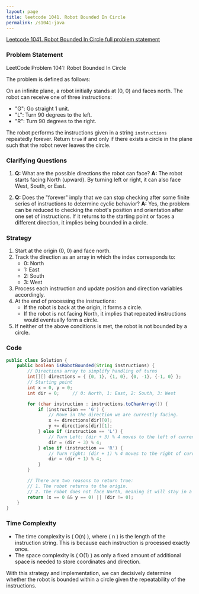 ```yaml
---
layout: page
title: leetcode 1041. Robot Bounded In Circle
permalink: /s1041-java
---
```

[Leetcode 1041. Robot Bounded In Circle full problem statement](https://algoadvance.github.io/algoadvance/l1041)
### Problem Statement
LeetCode Problem 1041: Robot Bounded In Circle

The problem is defined as follows:

On an infinite plane, a robot initially stands at (0, 0) and faces north. The robot can receive one of three instructions:

- "G": Go straight 1 unit.
- "L": Turn 90 degrees to the left.
- "R": Turn 90 degrees to the right.

The robot performs the instructions given in a string `instructions` repeatedly forever. Return `true` if and only if there exists a circle in the plane such that the robot never leaves the circle.

### Clarifying Questions
1. **Q:** What are the possible directions the robot can face?
   **A:** The robot starts facing North (upward). By turning left or right, it can also face West, South, or East.

2. **Q:** Does the "forever" imply that we can stop checking after some finite series of instructions to determine cyclic behavior?
   **A:** Yes, the problem can be reduced to checking the robot's position and orientation after one set of instructions. If it returns to the starting point or faces a different direction, it implies being bounded in a circle.

### Strategy
1. Start at the origin (0, 0) and face north.
2. Track the direction as an array in which the index corresponds to:
   - 0: North
   - 1: East
   - 2: South
   - 3: West
3. Process each instruction and update position and direction variables accordingly.
4. At the end of processing the instructions:
   - If the robot is back at the origin, it forms a circle.
   - If the robot is not facing North, it implies that repeated instructions would eventually form a circle.
5. If neither of the above conditions is met, the robot is not bounded by a circle.

### Code
```java
public class Solution {
    public boolean isRobotBounded(String instructions) {
        // Directions array to simplify handling of turns
        int[][] directions = { {0, 1}, {1, 0}, {0, -1}, {-1, 0} };
        // Starting point
        int x = 0, y = 0;
        int dir = 0;     // 0: North, 1: East, 2: South, 3: West

        for (char instruction : instructions.toCharArray()) {
            if (instruction == 'G') {
                // Move in the direction we are currently facing.
                x += directions[dir][0];
                y += directions[dir][1];
            } else if (instruction == 'L') {
                // Turn Left: (dir + 3) % 4 moves to the left of current direction in cyclic order.
                dir = (dir + 3) % 4;
            } else if (instruction == 'R') {
                // Turn right: (dir + 1) % 4 moves to the right of current direction in cyclic order.
                dir = (dir + 1) % 4;
            }
        }

        // There are two reasons to return true:
        // 1. The robot returns to the origin.
        // 2. The robot does not face North, meaning it will stay in a loop.
        return (x == 0 && y == 0) || (dir != 0);
    }
}
```

### Time Complexity
- The time complexity is \( O(n) \), where \( n \) is the length of the instruction string. This is because each instruction is processed exactly once.
- The space complexity is \( O(1) \) as only a fixed amount of additional space is needed to store coordinates and direction.

With this strategy and implementation, we can decisively determine whether the robot is bounded within a circle given the repeatability of the instructions.